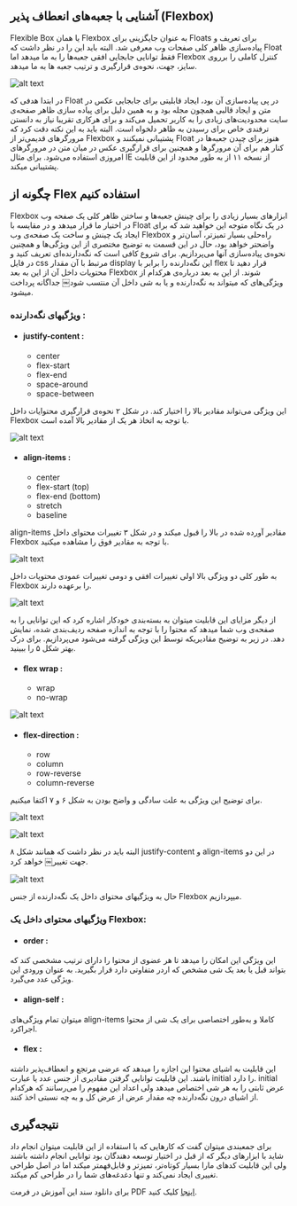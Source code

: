 ## آشنایی با جعبه‌های انعطاف پذیر (Flexbox)

Flexible Box یا همان Flexbox به عنوان جایگزینی برای Floats برای تعریف و پیادەسازی ظاهر کلی صفحات وب معرفی شد. البته باید این را در نظر داشت که Float فقط توانایی جابجایی افقی جعبەها را به ما میدهد اما Flexbox کنترل کاملی را برروی سایز، جهت، نحوەی قرارگیری و ترتیب جعبه ها به ما میدهد.

![alt text](image/1.png "شکل ١. Flexbox")

در ابتدا هدفی که Float در پی پیادەسازی آن بود، ایجاد قابلیتی برای جابجایی عکس در متن و ایجاد قالبی همچون مجله بود و به همین دلیل برای پیاده سازی ظاهر صفحەی سایت محدودیت‌های زیادی را به کاربر تحمیل می‌کند و برای هرکاری تقریبا نیاز به دانستن ترفندی خاص برای رسیدن به ظاهر دلخواه است.
البته باید به این نکته دقت کرد که مرورگرهای قدیمی‌تر از Flexbox پشتیبانی نمیکنند و Float هنوز
برای چیدن جعبەها در کنار هم برای آن مرورگرها و همچنین برای قرارگیری عکس در میان متن در مرورگرهای امروزی استفاده می‌شود. برای مثال IE از نسخه ١١ از به طور محدود از این قابلیت پشتیبانی میکند.

## چگونه از Flex استفاده کنیم

Flexbox ابزارهای بسیار زیادی را برای چینش جعبەها و ساختن ظاهر کلی یک صفحه وب در اختیار ما قرار میدهد و در مقایسه با Float در یک نگاه متوجه این خواهید شد که برای ایجاد یک چینش و ساخت یک صفحەی وب Flexbox راەحلی بسیار تمیزتر، آسان‌تر و واضحتر خواهد بود، حال در این قسمت به توضیح مختصری از این ویژگی‌ها و همچنین نحوەی پیادەسازی آنها می‌پردازیم.
برای شروع کافی است که نگەدارندەای تعریف کنید و در فایل css مرتبط با آن مقدار display این نگەدارنده را برابر با flex قرار دهید تا محتویات داخل آن از این به بعد Flexbox شوند.
از این به بعد دربارەی هرکدام از ویژگی‌های که میتواند به نگەدارنده و یا به شی داخل آن منتسب شود￼ جداگانه پرداخت میشود.


### ویژگیهای نگەدارنده :

* #### justify-content :
	*  center
	*  flex-start 
	*  flex-end
	*  space-around
	*  space-between

این ویژگی می‌تواند مقادیر بالا را اختیار کند. در شکل ٢ نحوەی قرارگیری محتوایات داخل Flexbox با توجه به اتخاذ هر یک از مقادیر بالا آمده است.

![alt text](image/2.png "شکل ٢. مقادیر justify-content")

* #### align-items :
	*  center
	*  flex-start (top) 
	*  flex-end (bottom)
	*  stretch
	*  baseline

align-items مقادیر آورده شده در بالا را قبول میکند و در شکل ٣ تغییرات محتوای داخل Flexbox با توجه به مقادیر فوق را مشاهده میکنید.

![alt text](image/3.png "شکل ٣. تاثیر مقادیر align-items")

به طور کلی دو ویژگی بالا اولی تغییرات افقی و دومی تغییرات عمودی محتویات داخل Flexbox را برعهده دارند.

![alt text](image/4.png "شکل ۴. تغییرات اعمال شده توسط justify-content و align-items")

از دیگر مزایای این قابلیت میتوان به بستەبندی خودکار اشاره کرد که این توانایی را به صفحەی وب شما میدهد که محتوا را با توجه به اندازه صفحه ردیف‌بندی شده، نمایش دهد. در زیر به توضیح مقادیریکه توسط این ویژگی گرفته می‌شود می‌پردازیم. برای درک بهتر شکل ۵ را ببینید.

* #### flex wrap :
	*  wrap
	*  no-wrap

![alt text](image/5.png "شکل ۵. flex-wrap")

* #### flex-direction :
	*  row
	*  column
	*  row-reverse
	*  column-reverse
	
برای توضیح این ویژگی به علت سادگی و واضح بودن به شکل ۶ و ٧ اکتفا میکنیم.

![alt text](image/6.png "شکل ۶. جهت محتوا در Flexbox")

![alt text](image/7.png "شکل ٧. جهت محتوا در Flexbox و حالت معکوس آن")

البته باید در نظر داشت که همانند شکل ٨ justify-content و align-items در این دو جهت تغییر￼ خواهد کرد.

![alt text](image/8.png "شکل ٨. تاثیرات جهت درکلیت قالب")

حال به ویژگیهای محتوای داخل یک نگەدارنده از جنس Flexbox میپردازیم.

### ویژگیهای محتوای داخل یک Flexbox:

*  #### order :

این ویژگی این امکان را میدهد تا هر عضوی از محتوا را دارای ترتیب مشخصی کند که بتواند
قبل یا بعد یک شی مشخص که اردر متفاوتی دارد قرار بگیرید. به عنوان ورودی این ویژگی عدد می‌گیرد.

* #### align-self :

میتوان تمام ویژگی‌های align-items کاملا و بەطور اختصاصی برای یک شی از
محتوا اجراکرد. 

* #### flex :

این قابلیت به اشیای محتوا این اجازه را میدهد که عرضی مرتجع و انعطاف‌پذیر داشته باشند.
این قابلیت توانایی گرفتن مقادیری از جنس عدد یا عبارت initial را دارد. initial عرض ثابتی را به هر  شی اختصاص میدهد ولی اعداد این مفهوم را می‌رسانند که هرکدام از اشیای درون نگەدارنده چه مقدار عرض از عرض کل و به چه نسبتی اخذ کنند.

## نتیجه‌گیری

برای جمعبندی میتوان گفت که کارهایی که با استفاده از این قابلیت میتوان انجام داد شاید با ابزارهای دیگر که از قبل در اختیار توسعه دهندگان بود توانایی انجام داشته باشند ولی این قابلیت کدهای مارا بسیار کوتاەتر، تمیزتر و قابل‌فهمتر میکند اما در اصل طراحی تغییری ایجاد نمی‌کند و تنها دغدغەهای شما را در طراحی کم میکند.

برای دانلود سند این آموزش در فرمت PDF [اینجا](Flexbox.pdf "دانلود PDF") کلیک کنید.
